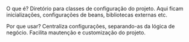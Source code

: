 O que é?
Diretório para classes de configuração do projeto. Aqui ficam inicializações, configurações de beans, bibliotecas externas etc.

Por que usar?
Centraliza configurações, separando-as da lógica de negócio. Facilita mautenção e customização do projeto.